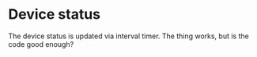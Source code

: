 # Device status

The device status is updated via interval timer. The thing works,
 but is the code good enough?
